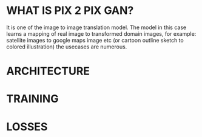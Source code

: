 <h1> <b>WHAT IS PIX 2 PIX GAN?</b> </h1>
<p>It is one of the image to image translation model. The model in this case learns a mapping of real image to transformed domain images, for example: satellite images to google maps image etc (or cartoon outline sketch to colored illustration) the usecases are numerous.</p>

<h1>ARCHITECTURE</h1>
<p></p>

<h1>TRAINING</h1>
<p></p>

<h1>LOSSES</h1>
<p></p>

